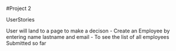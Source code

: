 #Project 2

UserStories

User will land to a page to make a decison
    - Create an Employee by entering name lastname and email
    - To see the list of all employees Submitted so far


